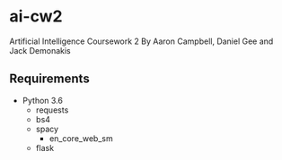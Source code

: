 # ai-cw2
Artificial Intelligence Coursework 2
By Aaron Campbell, Daniel Gee and Jack Demonakis

## Requirements

- Python 3.6
	- requests
	- bs4
	- spacy
		- en_core_web_sm
	- flask
	